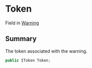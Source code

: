 # Token

Field in [Warning](/api/csharp/yarn.compiler.indentawarelexer.warning.md)

## Summary


The token associated with the warning.


```csharp
public IToken Token;
```

